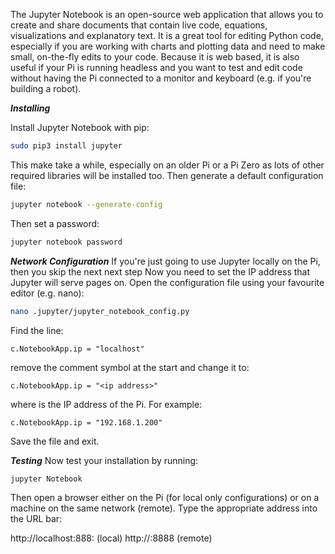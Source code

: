
The Jupyter Notebook is an open-source web application that allows you to create and share documents that contain live code, equations, visualizations and explanatory text.  It is a great tool for editing Python code, especially if you are working with charts and plotting data and need to make small, on-the-fly edits to your code. Because it is web based, it is also useful if your Pi is running headless and you want to test and edit code without having the Pi connected to a monitor and keyboard (e.g. if you're building a robot).

***Installing***

Install Jupyter Notebook with pip:

```bash
sudo pip3 install jupyter
```
This make take a while, especially on an older Pi or a Pi Zero as lots of other required libraries will be installed too.  Then generate a default configuration file:
```bash
jupyter notebook --generate-config
```
Then set a password:
```bash
jupyter notebook password
```

***Network Configuration***
If you're just going to use Jupyter locally on the Pi, then you skip the next next step Now you need to set the IP address that Jupyter will serve pages on. Open the configuration file using your favourite
editor (e.g. nano):
```bash
nano .jupyter/jupyter_notebook_config.py
```
Find the line:
```
c.NotebookApp.ip = "localhost"
```
remove the comment symbol at the start and change it to:

```
c.NotebookApp.ip = "<ip address>"
```
where _<ip address>_ is the IP address of the Pi. For example:

```
c.NotebookApp.ip = "192.168.1.200"
```
Save the file and exit.

***Testing***
Now test your installation by running:

```bash
jupyter Notebook
```
Then open a browser either on the Pi (for local only configurations) or on a machine on the same network (remote).  Type the appropriate address into the URL bar:

http://localhost:888: (local)
http://<ipaddress>:8888 (remote)

[](images/image1.png)
